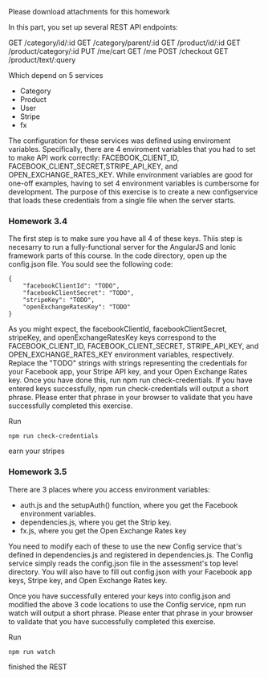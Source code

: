 Please download attachments for this homework

In this part, you set up several REST API endpoints:

GET /category/id/:id
GET /category/parent/:id
GET /product/id/:id
GET /product/category/:id
PUT /me/cart
GET /me
POST /checkout
GET /product/text/:query

Which depend on 5 services

- Category
- Product
- User 
- Stripe
- fx

The configuration for these services was defined using enviroment variables. Specifically, there are 4 enviroment variables that you had to set to make API work correctly: FACEBOOK_CLIENT_ID, FACEBOOK_CLIENT_SECRET,STRIPE_API_KEY, and OPEN_EXCHANGE_RATES_KEY.
While environment variables are good for one-off examples, having to set 4 environment variables is cumbersome for development. The purpose of this exercise is to create a new configservice that loads these credentials from a single file when the server starts.

### Homework 3.4

The first step is to make sure you have all 4 of these keys. Thiis step is necesarry to run a fully-functional server for the AngularJS and Ionic framework parts of this course.
In the code directory, open up the config.json file. You sould see the following code:

```
{
  	"facebookClientId": "TODO",
  	"facebookClientSecret": "TODO",
  	"stripeKey": "TODO",
  	"openExchangeRatesKey": "TODO"
}
```

As you might expect, the facebookClientId, facebookClientSecret, stripeKey, and openExchangeRatesKey keys correspond to the FACEBOOK_CLIENT_ID, FACEBOOK_CLIENT_SECRET, STRIPE_API_KEY, and OPEN_EXCHANGE_RATES_KEY environment variables, respectively. Replace the "TODO" strings with strings representing the credentials for your Facebook app, your Stripe API key, and your Open Exchange Rates key. Once you have done this, run npm run check-credentials. If you have entered keys successfully, npm run check-credentials will output a short phrase. Please enter that phrase in your browser to validate that you have successfully completed this exercise.

Run
```
npm run check-credentials
```

earn your stripes

### Homework 3.5

There are 3 places where you access environment variables:

- auth.js and the setupAuth() function, where you get the Facebook environment variables.
- dependencies.js, where you get the Strip key.
- fx.js, where you get the Open Exchange Rates key

You need to modify each of these to use the new Config service that's defined in dependencies.js and registered in dependencies.js. The Config service simply reads the config.json file in the assessment's top level directory. You will also have to fill out config.json with your Facebook app keys, Stripe key, and Open Exchange Rates key.

Once you have successfully entered your keys into config.json and modified the above 3 code locations to use the Config service, npm run watch will output a short phrase. Please enter that phrase in your browser to validate that you have successfully completed this exercise.

Run

```
npm run watch
```

finished the REST
